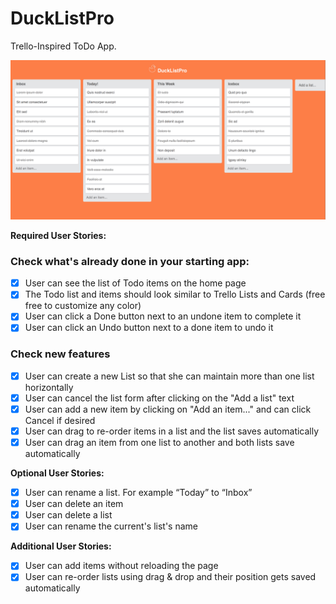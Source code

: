 # DuckListPro

Trello-Inspired ToDo App.

![](DuckListPro.gif)


**Required User Stories:**

### Check what's already done in your starting app:

- [x] User can see the list of Todo items on the home page
- [x] The Todo list and items should look similar to Trello Lists and Cards (free free to customize any color)
- [x] User can click a Done button next to an undone item to complete it
- [x] User can click an Undo button next to a done item to undo it

### Check new features

- [x] User can create a new List so that she can maintain more than one list horizontally
- [x] User can cancel the list form after clicking on the "Add a list" text
- [x] User can add a new item by clicking on "Add an item..." and can click Cancel if desired
- [x] User can drag to re-order items in a list and the list saves automatically
- [x] User can drag an item from one list to another and both lists save automatically

**Optional User Stories:**

- [x] User can rename a list. For example “Today” to “Inbox”
- [x] User can delete an item
- [x] User can delete a list
- [x] User can rename the current's list's name

**Additional User Stories:**

- [x] User can add items without reloading the page
- [x] User can re-order lists using drag & drop and their position gets saved automatically